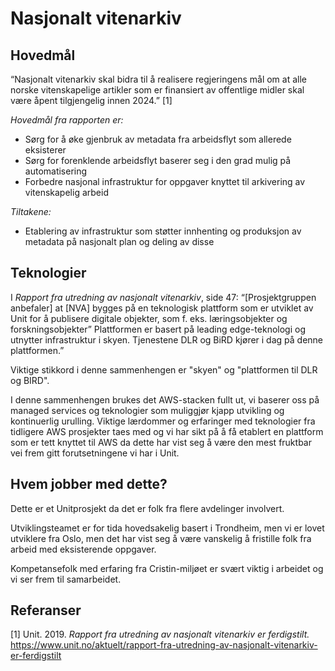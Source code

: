 # Nasjonalt vitenarkiv
## Hovedmål

“Nasjonalt vitenarkiv skal bidra til å realisere regjeringens mål om at alle norske vitenskapelige artikler som er finansiert av offentlige midler skal være åpent tilgjengelig innen 2024.” [1]

*Hovedmål fra rapporten er:*

  - Sørg for å øke gjenbruk av metadata fra arbeidsflyt som allerede eksisterer
  - Sørg for forenklende arbeidsflyt baserer seg i den grad mulig på automatisering
  - Forbedre nasjonal infrastruktur for oppgaver knyttet til arkivering av vitenskapelig arbeid
  
*Tiltakene:*

  - Etablering av infrastruktur som støtter innhenting og produksjon av metadata på nasjonalt plan og deling av disse
  
## Teknologier

I *Rapport fra utredning av nasjonalt vitenarkiv*, side 47: “[Prosjektgruppen anbefaler] at [NVA] bygges på en teknologisk plattform som er utviklet av Unit for å publisere digitale objekter, som f. eks. læringsobjekter og forskningsobjekter” Plattformen er basert på leading edge-teknologi og utnytter infrastruktur i skyen. Tjenestene DLR og BiRD kjører i dag på denne plattformen.”

Viktige stikkord i denne sammenhengen er "skyen" og "plattformen til DLR og BIRD".

I denne sammenhengen brukes det AWS-stacken fullt ut, vi baserer oss på managed services og teknologier som muliggjør kjapp utvikling og kontinuerlig urulling. Viktige lærdommer og erfaringer med teknologier fra tidligere AWS prosjekter taes med og vi har sikt på å få etablert en plattform som er tett knyttet til AWS da dette har vist seg å være den mest fruktbar vei frem gitt forutsetningene vi har i Unit.

## Hvem jobber med dette?

Dette er et Unitprosjekt da det er folk fra flere avdelinger involvert.

Utviklingsteamet er for tida hovedsakelig basert i Trondheim, men vi er lovet utviklere fra Oslo, men det har vist seg å være vanskelig å fristille folk fra arbeid med eksisterende oppgaver.

Kompetansefolk med erfaring fra Cristin-miljøet er svært viktig i arbeidet og vi ser frem til samarbeidet.

## Referanser
[1] Unit. 2019.  *Rapport fra utredning av nasjonalt vitenarkiv er ferdigstilt.* https://www.unit.no/aktuelt/rapport-fra-utredning-av-nasjonalt-vitenarkiv-er-ferdigstilt